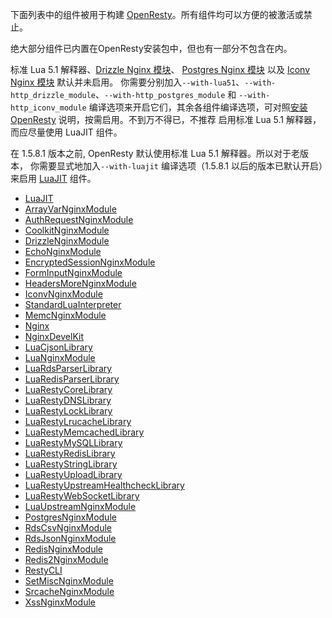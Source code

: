 <!---
    @title         Components
    @creator       Yichun Zhang
    @created       2011-06-21 04:24 GMT
--->

下面列表中的组件被用于构建 [OpenResty](openresty.html)。所有组件均可以方便的被激活或禁止。

绝大部分组件已内置在OpenResty安装包中，但也有一部分不包含在内。

标准 Lua 5.1 解释器、[Drizzle Nginx 模块](drizzle-nginx-module.html)、
[Postgres Nginx 模块](postgres-nginx-module.html) 以及 [Iconv Nginx 模块](iconv-nginx-module.html) 默认并未启用。
你需要分别加入`--with-lua51`、`--with-http_drizzle_module`、`--with-http_postgres_module` 和 `--with-http_iconv_module`
编译选项来开启它们，其余各组件编译选项，可对照[安装OpenResty](installation.html) 说明，按需启用。不到万不得已，不推荐
启用标准 Lua 5.1 解释器，而应尽量使用 LuaJIT 组件。

在 1.5.8.1 版本之前, OpenResty 默认使用标准 Lua 5.1 解释器。所以对于老版本，
你需要显式地加入`--with-luajit` 编译选项（1.5.8.1 以后的版本已默认开启）来启用 [LuaJIT](luajit.html) 组件。

* [LuaJIT](luajit.html)
* [ArrayVarNginxModule](array-var-nginx-module.html)
* [AuthRequestNginxModule](auth-request-nginx-module.html)
* [CoolkitNginxModule](coolkit-nginx-module.html)
* [DrizzleNginxModule](drizzle-nginx-module.html)
* [EchoNginxModule](echo-nginx-module.html)
* [EncryptedSessionNginxModule](encrypted-session-nginx-module.html)
* [FormInputNginxModule](form-input-nginx-module.html)
* [HeadersMoreNginxModule](headers-more-nginx-module.html)
* [IconvNginxModule](iconv-nginx-module.html)
* [StandardLuaInterpreter](standard-lua-interpreter.html)
* [MemcNginxModule](memc-nginx-module.html)
* [Nginx](nginx.html)
* [NginxDevelKit](nginx-devel-kit.html)
* [LuaCjsonLibrary](lua-cjson-library.html)
* [LuaNginxModule](lua-nginx-module.html)
* [LuaRdsParserLibrary](lua-rds-parser-library.html)
* [LuaRedisParserLibrary](lua-redis-parser-library.html)
* [LuaRestyCoreLibrary](lua-resty-core-library.html)
* [LuaRestyDNSLibrary](lua-resty-dns-library.html)
* [LuaRestyLockLibrary](lua-resty-lock-library.html)
* [LuaRestyLrucacheLibrary](lua-resty-lrucache-library.html)
* [LuaRestyMemcachedLibrary](lua-resty-memcached-library.html)
* [LuaRestyMySQLLibrary](lua-resty-mysql-library.html)
* [LuaRestyRedisLibrary](lua-resty-redis-library.html)
* [LuaRestyStringLibrary](lua-resty-string-library.html)
* [LuaRestyUploadLibrary](lua-resty-upload-library.html)
* [LuaRestyUpstreamHealthcheckLibrary](lua-resty-upstream-healthcheck-library.html)
* [LuaRestyWebSocketLibrary](lua-resty-web-socket-library.html)
* [LuaUpstreamNginxModule](lua-upstream-nginx-module.html)
* [PostgresNginxModule](postgres-nginx-module.html)
* [RdsCsvNginxModule](rds-csv-nginx-module.html)
* [RdsJsonNginxModule](rds-json-nginx-module.html)
* [RedisNginxModule](redis-nginx-module.html)
* [Redis2NginxModule](redis-2-nginx-module.html)
* [RestyCLI](resty-cli.html)
* [SetMiscNginxModule](set-misc-nginx-module.html)
* [SrcacheNginxModule](srcache-nginx-module.html)
* [XssNginxModule](xss-nginx-module.html)
